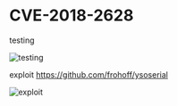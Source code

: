 # CVE-2018-2628

testing

![testing](https://github.com/SecWiki/CMS-Hunter/blob/master/WebLogic/CVE-2018-2628/testing.png?raw=true)

exploit https://github.com/frohoff/ysoserial

![exploit](https://github.com/SecWiki/CMS-Hunter/blob/master/WebLogic/CVE-2018-2628/bypassing.png?raw=true)
